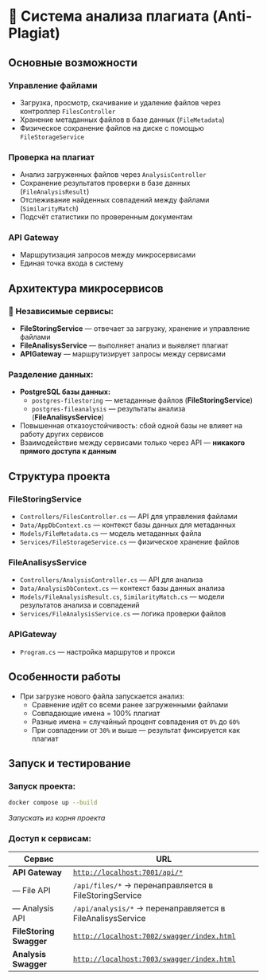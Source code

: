 # 🧠 Система анализа плагиата (Anti-Plagiat)

##  Основные возможности

###  Управление файлами

- Загрузка, просмотр, скачивание и удаление файлов через контроллер `FilesController`
- Хранение метаданных файлов в базе данных (`FileMetadata`)
- Физическое сохранение файлов на диске с помощью `FileStorageService`

###  Проверка на плагиат

- Анализ загруженных файлов через `AnalysisController`
- Сохранение результатов проверки в базе данных (`FileAnalysisResult`)
- Отслеживание найденных совпадений между файлами (`SimilarityMatch`)
- Подсчёт статистики по проверенным документам

###  API Gateway

- Маршрутизация запросов между микросервисами
- Единая точка входа в систему

##  Архитектура микросервисов

### 🧩 Независимые сервисы:

- **FileStoringService** — отвечает за загрузку, хранение и управление файлами  
- **FileAnalisysService** — выполняет анализ и выявляет плагиат  
- **APIGateway** — маршрутизирует запросы между сервисами

###  Разделение данных:

- **PostgreSQL базы данных:**
  - `postgres-filestoring` — метаданные файлов (**FileStoringService**)
  - `postgres-fileanalysis` — результаты анализа (**FileAnalisysService**)
-  Повышенная отказоустойчивость: сбой одной базы не влияет на работу других сервисов  
-  Взаимодействие между сервисами только через API — **никакого прямого доступа к данным**

##  Структура проекта

###  FileStoringService

- `Controllers/FilesController.cs` — API для управления файлами  
- `Data/AppDbContext.cs` — контекст базы данных для метаданных  
- `Models/FileMetadata.cs` — модель метаданных файла  
- `Services/FileStorageService.cs` — физическое хранение файлов  

###  FileAnalisysService

- `Controllers/AnalysisController.cs` — API для анализа  
- `Data/AnalysisDbContext.cs` — контекст базы данных анализа  
- `Models/FileAnalysisResult.cs`, `SimilarityMatch.cs` — модели результатов анализа и совпадений  
- `Services/FileAnalysisService.cs` — логика проверки файлов  

###  APIGateway

- `Program.cs` — настройка маршрутов и прокси

##  Особенности работы

- При загрузке нового файла запускается анализ:
  -  Сравнение идёт со всеми ранее загруженными файлами
  -  Совпадающие имена = 100% плагиат
  -  Разные имена = случайный процент совпадения от `0%` до `60%`
  -  При совпадении от `30%` и выше — результат фиксируется как плагиат

##  Запуск и тестирование

### Запуск проекта:

```bash
docker compose up --build
```

_Запускать из корня проекта_

###  Доступ к сервисам:

| Сервис                  | URL                                                                 |
|------------------------|----------------------------------------------------------------------|
| **API Gateway**        | [`http://localhost:7001/api/*`](http://localhost:7001/api/)          |
| — File API             | `/api/files/*` → перенаправляется в FileStoringService              |
| — Analysis API         | `/api/analysis/*` → перенаправляется в FileAnalisysService          |
| **FileStoring Swagger**| [`http://localhost:7002/swagger/index.html`](http://localhost:7002/swagger/index.html) |
| **Analysis Swagger**   | [`http://localhost:7003/swagger/index.html`](http://localhost:7003/swagger/index.html) |
